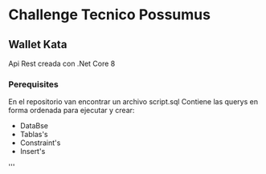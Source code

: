 # Challenge Tecnico Possumus 

## Wallet Kata

Api Rest creada con .Net Core 8

### Perequisites

En el repositorio van encontrar un archivo script.sql 
Contiene las querys en forma ordenada para ejecutar y crear:
* DataBse
* Tablas's
* Constraint's
* Insert's

'''
